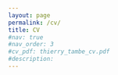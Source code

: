```yaml
---
layout: page
permalink: /cv/
title: CV
#nav: true
#nav_order: 3
#cv_pdf: thierry_tambe_cv.pdf
#description: 
---
```

